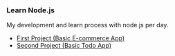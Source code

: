 ### Learn Node.js
My development and learn process with node.js per day. 

- <a href="https://github.com/akaanuzman/learn_node/tree/master/e-commerce-mysql"> First Project (Basic E-commerce App) </a>
- <a href="https://github.com/akaanuzman/learn_node/tree/master/todo-mysql"> Second Project (Basic Todo App) </a>



